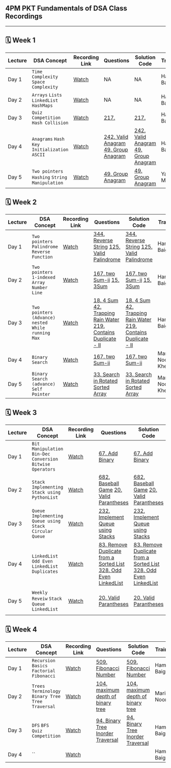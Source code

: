 ## 4PM PKT Fundamentals of DSA Class Recordings

---

## 🗓️ Week 1

| **Lecture** | **DSA Concept**                                | **Recording Link**                           | **Questions** | **Solution Code** | **Trainer** |
|------------|-------------------------------------------------|--------------------|-----------------------------------|------------------------|-------------------------------------------|
| Day 1 | `Time Complexity` `Space Complexity`                 | [Watch](https://youtu.be/I7jJiFdSY-4)         |   NA  | NA | Hamza Baig
| Day 2 | `Arrays` `Lists` `LinkedList` `HashMaps`             | [Watch](https://youtu.be/rYj9GpxFOXQ)         |    NA   | NA | Hamza Baig
| Day 3 | `Quiz Competition` `Hash Collision`                  | [Watch](https://youtu.be/Jf7afg6xgx0)         | [217.](https://leetcode.com/problems/contains-duplicate/description/)         | [217.](https://github.com/hamzabeig/Leetcode/tree/main/0217-contains-duplicate) | Hamza Baig
| Day 4 | `Anagrams` `Hash Key Initialization` `ASCII`         | [Watch](https://youtu.be/RQQbTXSxNlY)         | [242. Valid Anagram](https://leetcode.com/problems/valid-anagram/)    [49. Group Anagram](https://leetcode.com/problems/group-anagrams/description/)          | [242. Valid Anagram](https://github.com/hamzabeig/Leetcode/tree/main/0242-valid-anagram)    [49. Group Anagram](https://github.com/hamzabeig/Leetcode/tree/main/0049-group-anagrams) | Hamza Baig
| Day 5 | `Two pointers` `Hashing`   `String Manipulation`     | [Watch](https://youtu.be/_1XU82UyslM)         |    [49. Group Anagram](https://leetcode.com/problems/group-anagrams/description/)          |     [49. Group Anagram](https://github.com/hamzabeig/Leetcode/tree/main/0049-group-anagrams) | Yawar Munir


## 🗓️ Week 2

| **Lecture** | **DSA Concept**                                | **Recording Link**                           | **Questions** | **Solution Code** |**Trainer** |
|------------|-------------------------------------------------|----------------------------------------------|-----------------------------------|------------------------|------------------------|
| Day 1 | `Two pointers` `Palindrome`   `Reverse Function`     | [Watch](https://youtu.be/gr6keTLr65c)         |    [344. Reverse String](https://leetcode.com/problems/reverse-string/description/)   [125. Valid Palindrome](https://leetcode.com/problems/valid-palindrome/description/)          |      [344. Reverse String](https://github.com/hamzabeig/Leetcode/tree/main/0344-reverse-string)   [125. Valid Palindrome](https://github.com/hamzabeig/Leetcode/tree/main/0125-valid-palindrome)  | Hamza Baig
| Day 2 | `Two pointers` `1-indexed Array` `Number Line`    | [Watch](https://youtu.be/b35i7HGaQxc)         |    [167. two Sum-ii](https://leetcode.com/problems/two-sum-ii-input-array-is-sorted/description/)   [15. 3Sum](https://leetcode.com/problems/3sum/description/)          |   [167. two Sum-ii](https://github.com/hamzabeig/Leetcode/tree/main/0167-two-sum-ii-input-array-is-sorted)   [15. 3Sum](https://github.com/hamzabeig/Leetcode/tree/main/0015-3sum)     | Hamza Baig
| Day 3 | `Two pointers (Advance)` `nested While` `running Max`    | [Watch](https://youtu.be/gWVNa7VvufI)         |    [18. 4 Sum](https://leetcode.com/problems/4sum/description/)   [42. Trapping Rain Water](https://leetcode.com/problems/trapping-rain-water/description/)  [219. Contains Duplicate - II](https://leetcode.com/problems/contains-duplicate-ii/description/)         |   [18. 4 Sum](https://github.com/hamzabeig/Leetcode/tree/main/0018-4sum)   [42. Trapping Rain Water](https://github.com/hamzabeig/Leetcode/tree/main/0042-trapping-rain-water)  [219. Contains Duplicate - II](https://github.com/hamzabeig/Leetcode/tree/main/0219-contains-duplicate-ii)  | Hamza Baig
| Day 4 | `Binary Search`    | [Watch](https://youtu.be/M9-BP7HFQ14)         |     [167. two Sum-ii](https://leetcode.com/problems/two-sum-ii-input-array-is-sorted/description/)         |   [167. two Sum-ii](https://github.com/hamzabeig/Leetcode/tree/main/0167-two-sum-ii-input-array-is-sorted) | Marium Noor Khetran
| Day 5 | `Binary Search (advance)`  `Self Pointer`  | [Watch](https://youtu.be/S3GsJ2NaK0Q)         |     [33. Search in Rotated Sorted Array](https://leetcode.com/problems/search-in-rotated-sorted-array/description/)         |  [33. Search in Rotated Sorted Array](https://github.com/hamzabeig/Leetcode/tree/main/0033-search-in-rotated-sorted-array)    | Marium Noor Khetran  


## 🗓️ Week 3

| **Lecture** | **DSA Concept**                                | **Recording Link**                           | **Questions** | **Solution Code** |**Trainer** |
|------------|-------------------------------------------------|----------------------------------------------|-----------------------------------|------------------------|------------------------|
| Day 1 | `Bit Manipulation` `Bin-Dec Conversion`   `Bitwise Operators`     | [Watch](https://youtu.be/uWMio0Hj5oA)         |    [67. Add Binary](https://leetcode.com/problems/add-binary/)           |      [67. Add Binary](https://github.com/hamzabeig/Leetcode/blob/main/0067-add-binary-jaweria/addbinary.py)    | Hamza Baig
| Day 2 | `Stack`  `Implementing Stack using PythonList`   | [Watch](https://youtu.be/POn00ywwpT0)         |    [682. Baseball Game](https://leetcode.com/problems/baseball-game/description/)  [20. Valid Parantheses](https://leetcode.com/problems/valid-parentheses/description/)         |    [682. Baseball Game](https://github.com/hamzabeig/Leetcode/tree/main/0682-baseball-game)  [20. Valid Parantheses](https://github.com/hamzabeig/Leetcode/tree/main/0020-valid-parentheses)       | Hamza Baig
| Day 3 | `Queue`  `Implementing Queue using Stack` `Circular Queue`   | [Watch](https://youtu.be/5ASm2_BAK2w)         |    [232. Implement Queue using Stacks](https://leetcode.com/problems/implement-queue-using-stacks/description/)      |     [232. Implement Queue using Stacks](https://github.com/hamzabeig/Leetcode/tree/main/0232-implement-queue-using-stacks)    | Touseef Ahmed
| Day 4 | `LinkedList`  `Odd Even LinkedList` `Duplicates`   | [Watch](https://youtu.be/ql-3EZ0bSjI)         | [83. Remove Duplicate from a Sorted List](https://leetcode.com/problems/remove-duplicates-from-sorted-list/description/)    [328. Odd Even LinkedList](https://leetcode.com/problems/odd-even-linked-list/description/)  |    [83. Remove Duplicate from a Sorted List](https://github.com/hamzabeig/Leetcode/tree/main/0083-remove-duplicates-from-sorted-list) [328. Odd Even LinkedList](https://github.com/hamzabeig/Leetcode/tree/main/0328-odd-even-linked-list)    | Marium Noor
| Day 5 | `Weekly Reveiw`  `Stack` `Queue` `LinkedList`   | [Watch](https://youtu.be/i7Oxq1GMqkU)         | [20. Valid Parantheses](https://leetcode.com/problems/valid-parentheses/description/)         |    [20. Valid Parantheses](https://github.com/hamzabeig/Leetcode/tree/main/0020-valid-parentheses)       | Safiullah Saleem             Hamza Baig


## 🗓️ Week 4

| **Lecture** | **DSA Concept**                                | **Recording Link**                           | **Questions** | **Solution Code** |**Trainer** |
|------------|-------------------------------------------------|----------------------------------------------|-----------------------------------|------------------------|------------------------|
| Day 1 | `Recursion Basics`   `Factorial`  `Fibonacci`   | [Watch](https://youtu.be/h3AjyPuwmxU)         |    [509. Fibonacci Number](https://leetcode.com/problems/fibonacci-number/)           |      [509. Fibonacci Number](https://github.com/hamzabeig/Leetcode/tree/main/1013-fibonacci-number)    | Hamza Baig
| Day 2 | `Trees Terminology`   `Binary Tree`  `Tree Traversal`   | [Watch](https://youtu.be/TTpKIwYHXFk)         |    [104. maximum depth of binary tree](https://leetcode.com/problems/maximum-depth-of-binary-tree/)           |      [104. maximum depth of binary tree](https://github.com/hamzabeig/Leetcode/tree/main/0104-maximum-depth-of-binary-tree)    | Marium Noor
| Day 3 | `DFS` `BFS` `Quiz Competition`  | [Watch](https://youtu.be/3cSdUcY7EqE)         |    [94. Binary Tree Inorder Traversal](https://leetcode.com/problems/binary-tree-inorder-traversal/)           |      [94. Binary Tree Inorder Traversal](https://github.com/hamzabeig/Leetcode/tree/main/0094-binary-tree-inorder-traversal)    | Hamza Baig
| Day 4 | ``   | [Watch]()         |    []()           |      []()    | Hamza Baig
